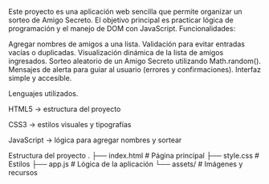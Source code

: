 
Este proyecto es una aplicación web sencilla que permite organizar un sorteo de Amigo Secreto. El objetivo principal es practicar lógica de programación y el manejo de DOM con JavaScript.
 Funcionalidades:

Agregar nombres de amigos a una lista.
Validación para evitar entradas vacías o duplicadas.
Visualización dinámica de la lista de amigos ingresados.
Sorteo aleatorio de un Amigo Secreto utilizando Math.random().
Mensajes de alerta para guiar al usuario (errores y confirmaciones).
Interfaz simple y accesible.

Lenguajes utilizados. 


HTML5 → estructura del proyecto

CSS3 → estilos visuales y tipografías

JavaScript → lógica para agregar nombres y sortear

Estructura del proyecto . ├── index.html # Página principal ├── style.css # Estilos ├── app.js # Lógica de la aplicación └── assets/ # Imágenes y recursos
